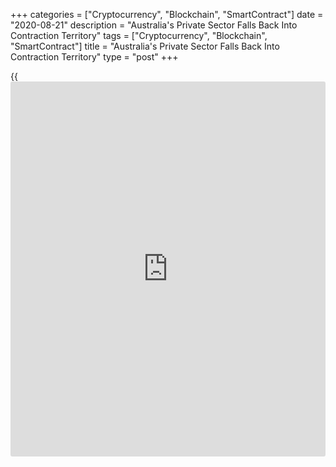 +++
categories = ["Cryptocurrency", "Blockchain", "SmartContract"]
date = "2020-08-21"
description = "Australia's Private Sector Falls Back Into Contraction Territory"
tags = ["Cryptocurrency", "Blockchain", "SmartContract"]
title = "Australia's Private Sector Falls Back Into Contraction Territory"
type = "post"
+++

{{<iframe id="large-banner" src="https://www.bounty.group/#slide=21.0" width="100%" height="600" scrolling="no" style="border: 0px solid rgb(216, 221, 230); border-radius: 3px;">}}

Australia's private sector contracted in August due to the re-imposition
of [coronavirus][1] disease containment measures in parts of the
country, flash survey data from IHS Markit showed Friday.

The Commonwealth composite output index fell to 48.8 in August from 57.8
in July. A score below 50 indicates contraction.  
  
New order inflows dropped after two months of growth while employment
contracted at a steeper rate. Inflationary pressures intensified in
August.  
  
Business confidence weakened slightly, but remained positive overall as
firms continued to expect further recovery from the Covid-19 downturn
over the coming twelve months.

The overall reduction in operations contrasted with two months of solid
growth. The survey showed that trends diverged between services and
manufacturing sectors.

The downturn in overall activity was primarily driven by the service
sector, as manufacturing output continued to rise. The services
Purchasing Managers' Index dropped to 48.1 from 58.2 in July.

At the same time, the manufacturing PMI fell marginally to 53.9 in
August from 54.0 a month ago.

For comments and feedback [contact](https://www.playgroundfx.com/contact/): editorial@rtt[news](https://www.letsplayfx.com/blog/forex-news-website/).com

[Economic News][2]

 **What parts of the world are seeing the best (and worst) economic
performances lately? Click[here][3] to check out our [Econ Scorecard][3]
and find out! See up-to-the-moment [ranking](https://www.playgroundfx.com/blog/crypto-exchange-ranking/)s for the best and worst
performers in [GDP][4], [unemployment rate][5], [inflation][6] and much
more.**

   1. www.rtt[news](https://www.letsplayfx.com/blog/forex-news-website/).com/list/coronavirus.aspx
   2. www.rtt[news](https://www.letsplayfx.com/blog/forex-news-website/).com/Content/EconomicNews.aspx
   3. www.rtt[news](https://www.letsplayfx.com/blog/forex-news-website/).com/economic-scorecard/world-rank/industrial-production/highest-performance.aspx
   4. www.rtt[news](https://www.letsplayfx.com/blog/forex-news-website/).com/economic-scorecard/world-rank/GDP/highest-performance.aspx
   5. www.rtt[news](https://www.letsplayfx.com/blog/forex-news-website/).com/economic-scorecard/world-rank/unemployment-rate/lowest-performance.aspx
   6. www.rtt[news](https://www.letsplayfx.com/blog/forex-news-website/).com/economic-scorecard/world-rank/CPI/highest-performance.aspx